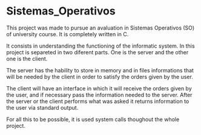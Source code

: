 # Sistemas_Operativos

This project was made to pursue an avaluation in Sistemas Operativos (SO) of university course. It is completely written in C.

It consists in understanding the functioning of the informatic system. In this project is separeted in two diferent parts. One is the server and the other one is the 
client.

 The server has the hability to store in memory and in files informations that will be needed by the client in order to satisfy the orders given by the user. 
 
 The client will have an interface in which it will receive the orders given by the user, and if necessary pass the information needed to the server. After the server or the client performs what was asked it returns information to the user via standard output.

 For all this to be possible, it is used system calls thoughout the whole project. 
